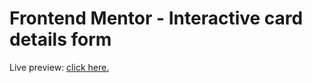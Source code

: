 # Frontend Mentor - Interactive card details form

<p>Live preview: <a target="_blank" href="https://interactive-card-details.vercel.app/">click here.</a></p>
